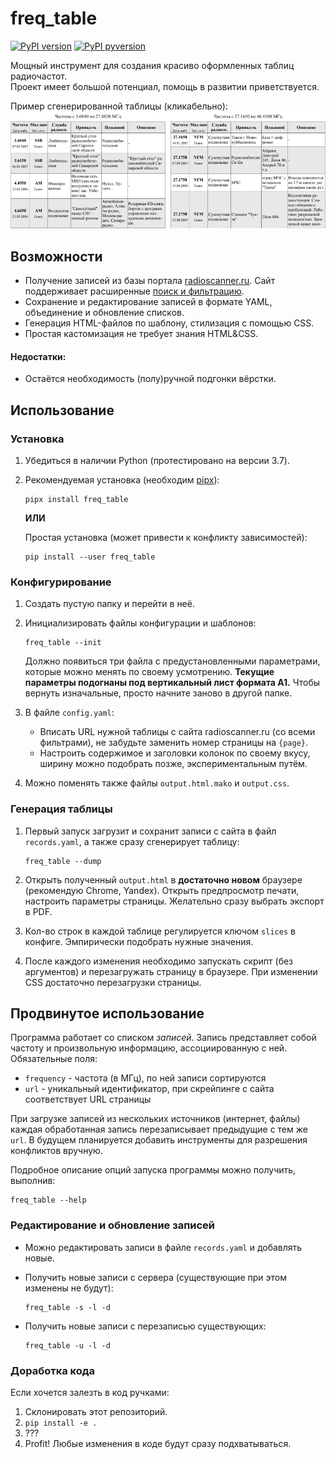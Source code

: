 # freq_table

[![PyPI version](https://img.shields.io/pypi/v/freq_table.svg)](https://pypi.org/project/freq_table/)
[![PyPI pyversion](https://img.shields.io/pypi/pyversions/freq_table.svg)](https://pypi.org/project/freq_table/)

Мощный инструмент для создания красиво оформленных таблиц радиочастот.\
Проект имеет большой потенциал, помощь в развитии приветствуется.

Пример сгенерированной таблицы (кликабельно):
[![Sample](samples/preview.png)](samples/output.pdf)

## Возможности

* Получение записей из базы портала [radioscanner.ru](http://www.radioscanner.ru/base/).
  Сайт поддерживает расширенные [поиск и фильтрацию](http://www.radioscanner.ru/base/index.php?action=search1).
* Сохранение и редактирование записей в формате YAML, объединение и обновление списков.
* Генерация HTML-файлов по шаблону, стилизация с помощью CSS.
* Простая кастомизация не требует знания HTML&CSS.

#### Недостатки:
* Остаётся необходимость (полу)ручной подгонки вёрстки.

## Использование

### Установка

1. Убедиться в наличии Python (протестировано на версии 3.7).
2. Рекомендуемая установка (необходим [pipx](https://github.com/pipxproject/pipx)):

       pipx install freq_table
      
   **ИЛИ**

   Простая установка (может привести к конфликту зависимостей):

       pip install --user freq_table
      
### Конфигурирование

1. Создать пустую папку и перейти в неё.
2. Инициализировать файлы конфигурации и шаблонов:

       freq_table --init

   Должно появиться три файла с предустановленными параметрами, которые можно менять по своему усмотрению.
   **Текущие параметры подогнаны под вертикальный лист формата A1.**
   Чтобы вернуть изначальные, просто начните заново в другой папке.
3. В файле `config.yaml`:
   * Вписать URL нужной таблицы с сайта radioscanner.ru (со всеми фильтрами), не забудьте заменить номер страницы на `{page}`.
   * Настроить содержимое и заголовки колонок по своему вкусу, ширину можно подобрать позже, экспериментальным путём.
4. Можно поменять также файлы `output.html.mako` и `output.css`.

### Генерация таблицы

1. Первый запуск загрузит и сохранит записи с сайта в файл `records.yaml`, а также сразу сгенерирует таблицу:

       freq_table --dump

2. Открыть полученный `output.html` в **достаточно новом** браузере (рекомендую Chrome, Yandex).
   Открыть предпросмотр печати, настроить параметры страницы. Желательно сразу выбрать экспорт в PDF.
3. Кол-во строк в каждой таблице регулируется ключом `slices` в конфиге.
   Эмпирически подобрать нужные значения.
4. После каждого изменения необходимо запускать скрипт (без аргументов) и перезагружать страницу в браузере.
   При изменении CSS достаточно перезагрузки страницы.

## Продвинутое использование

Программа работает со списком *записей*.
Запись представляет собой частоту и произвольную информацию, ассоциированную с ней.
Обязательные поля:
* `frequency` - частота (в МГц), по ней записи сортируются
* `url` - уникальный идентификатор, при скрейпинге с сайта соответствует URL страницы

При загрузке записей из нескольких источников (интернет, файлы) каждая обработанная запись перезаписывает предыдущие с тем же `url`.
В будущем планируется добавить инструменты для разрешения конфликтов вручную.

Подробное описание опций запуска программы можно получить, выполнив:

    freq_table --help

### Редактирование и обновление записей    

* Можно редактировать записи в файле `records.yaml` и добавлять новые.
* Получить новые записи с сервера (существующие при этом изменены не будут):

      freq_table -s -l -d

* Получить новые записи с перезаписью существующих:

      freq_table -u -l -d

### Доработка кода

Если хочется залезть в код ручками:
1. Склонировать этот репозиторий.
2. `pip install -e .`
3. ???
4. Profit! Любые изменения в коде будут сразу подхватываться.
